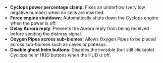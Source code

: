 - **Cyclops power percentage clamp**: Fixes an underflow (very low negative number) when no cells are inserted.
- **Force engine shutdown**: Automatically shuts down the Cyclops engine when the power is off.
- **Delay Aurora reply**: Prevents the Aurora reply from being received before sending the distress signal.
- **Oxygen Pipes across sub-biomes**: Allows Oxygen Pipes to be placed across sub-biomes such as caves or plateaus.
- **Disable ghost helm buttons**: Disables the invisible (but still clickable) Cyclops helm HUD buttons when the HUD is off.